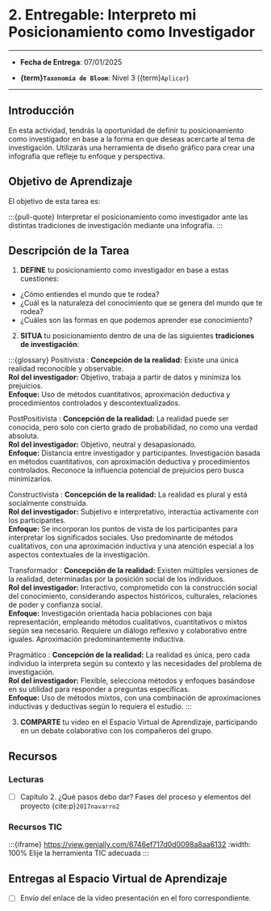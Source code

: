 # 2. Entregable: Interpreto mi Posicionamiento como Investigador

---

- **Fecha de Entrega**: 07/01/2025

- **{term}`Taxonomía de Bloom`**: Nivel 3 ({term}`Aplicar`) 

---

## Introducción

En esta actividad, tendrás la oportunidad de definir tu posicionamiento como investigador en base a la forma en que deseas acercarte al tema de investigación. Utilizarás una herramienta de diseño gráfico para crear una infografía que refleje tu enfoque y perspectiva.

## Objetivo de Aprendizaje

El objetivo de esta tarea es:

:::{pull-quote}
Interpretar el posicionamiento como investigador ante las distintas tradiciones de investigación mediante una infografía.
:::


## Descripción de la Tarea

1. **DEFINE** tu posicionamiento como investigador en base a estas cuestiones:

- ¿Cómo entiendes el mundo que te rodea?
- ¿Cuál es la naturaleza del conocimiento que se genera del mundo que te rodea?
- ¿Cuáles son las formas en que podemos aprender ese conocimiento?

2. **SITUA** tu posicionamiento dentro de una de las siguientes **tradiciones de investigación**:

:::{glossary}
Positivista
: **Concepción de la realidad:** Existe una única realidad reconocible y observable. \
**Rol del investigador:** Objetivo, trabaja a partir de datos y minimiza los prejuicios. \
**Enfoque:** Uso de métodos cuantitativos, aproximación deductiva y procedimientos controlados y descontextualizados.

PostPositivista
: **Concepción de la realidad:** La realidad puede ser conocida, pero solo con cierto grado de probabilidad, no como una verdad absoluta. \
**Rol del investigador:** Objetivo, neutral y desapasionado. \
**Enfoque:** Distancia entre investigador y participantes. Investigación basada en métodos cuantitativos, con aproximación deductiva y procedimientos controlados. Reconoce la influencia potencial de prejuicios pero busca minimizarlos.

Constructivista
: **Concepción de la realidad:** La realidad es plural y está socialmente construida. \
**Rol del investigador:** Subjetivo e interpretativo, interactúa activamente con los participantes. \
**Enfoque:** Se incorporan los puntos de vista de los participantes para interpretar los significados sociales. Uso predominante de métodos cualitativos, con una aproximación inductiva y una atención especial a los aspectos contextuales de la investigación.

Transformador
: **Concepción de la realidad:** Existen múltiples versiones de la realidad, determinadas por la posición social de los individuos. \
**Rol del investigador:** Interactivo, comprometido con la construcción social del conocimiento, considerando aspectos históricos, culturales, relaciones de poder y confianza social. \
**Enfoque:** Investigación orientada hacia poblaciones con baja representación, empleando métodos cualitativos, cuantitativos o mixtos según sea necesario. Requiere un diálogo reflexivo y colaborativo entre iguales. Aproximación predominantemente inductiva.

Pragmático
: **Concepción de la realidad:** La realidad es única, pero cada individuo la interpreta según su contexto y las necesidades del problema de investigación. \
**Rol del investigador:** Flexible, selecciona métodos y enfoques basándose en su utilidad para responder a preguntas específicas. \
**Enfoque:** Uso de métodos mixtos, con una combinación de aproximaciones inductivas y deductivas según lo requiera el estudio.
::: 

3. **COMPARTE** tu video en el Espacio Virtual de Aprendizaje, participando en un debate colaborativo con los compañeros del grupo.  

## Recursos

### Lecturas

- [ ] Capítulo 2. ¿Qué pasos debo dar? Fases del proceso y elementos del proyecto {cite:p}`2017navarro2`

### Recursos TIC 

:::{iframe} https://view.genially.com/6746ef717d0d0098a8aa6132
:width: 100%
Elije la herramienta TIC adecuada
:::

## Entregas al Espacio Virtual de Aprendizaje

- [ ] Envío del enlace de la video presentación en el foro correspondiente.